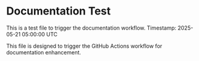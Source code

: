 # Documentation Test

This is a test file to trigger the documentation workflow.
Timestamp: 2025-05-21 05:00:00 UTC

This file is designed to trigger the GitHub Actions workflow for documentation enhancement.
